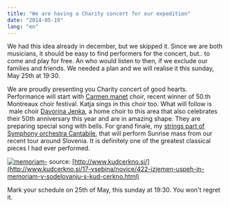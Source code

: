 ```yaml
---
title: "We are having a Charity concert for our expedition"
date: "2014-05-19"
lang: "en"
---
```


We had this idea already in december, but we skipped it. Since we are both musicians, it should be easy to find performers for the concert, but.. to come and play for free. An who would listen to then, if we exclude our families and friends. We needed a plan and we will realise it this sunday, May 25th at 19:30.

We are proudly presenting you Charity concert of good hearts. Performance will start with [Carmen manet](https://www.facebook.com/Carmen.manet?fref=ts "Carmen manet") choir, recent winner of 50.th Montreaux choir festival. Katja sings in this choir too. What will follow is  male choir [Davorina Jenka](www.kud-dj.si/ "MPZ Davorina Jenka"), a home choir to this area that also celebrates their 50th anniversary this year and are in amazing shape. They are preparing special song with bells. For grand finale, my [strings part of Symphony orchestra Cantabile](https://www.facebook.com/pages/KD-Simfoni%C4%8Dni-orkester-Cantabile/107724685976492?fref=ts "Cantabile"), that will perform Sunrise mass from our recent tour around Slovenia. It is definitely one of the greatest classical pieces I had ever performed.

[![memoriam-](images/memoriam--200x300.jpg)](http://gremovmongolijo.com/wp-content/uploads/2014/05/memoriam-.jpg) source: [http://www.kudcerkno.si/](http://www.kudcerkno.si/17-vsebina/novice/422-izjemen-uspeh-in-memoriam-v-sodelovanju-s-kud-cerkno.html)

Mark your schedule on 25th of May, this sunday at 19:30. You won't regret it.
